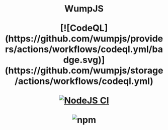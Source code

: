 <h1 width="512" height="512" align="center">WumpJS</p>
<div align="">
[![CodeQL](https://github.com/wumpjs/providers/actions/workflows/codeql.yml/badge.svg)](https://github.com/wumpjs/storage/actions/workflows/codeql.yml)

[![NodeJS CI](https://github.com/wumpjs/providers/actions/workflows/node.js.yml/badge.svg)](https://github.com/wumpjs/storage/actions/workflows/node.js.yml)

![npm](https://github.com/wumpjs/providers/actions/workflows/npm-github.yml/badge.svg)


</div>
